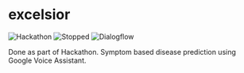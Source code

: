 # excelsior

 ![Hackathon](https://img.shields.io/badge/Event-Hackathon-purple) ![Stopped](https://img.shields.io/badge/status-stopped-red)  ![Dialogflow](https://img.shields.io/badge/tools-Dialogflow-orange)

Done as part of Hackathon. Symptom based disease prediction using Google Voice Assistant.
